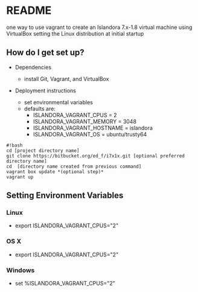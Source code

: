 # README #

one way to use vagrant to create an Islandora 7.x-1.8 virtual machine using VirtualBox setting the Linux distribution at initial startup

## How do I get set up? ##

* Dependencies
     * install Git, Vagrant, and VirtualBox

* Deployment instructions
     * set environmental variables 
     * defaults are:
          * ISLANDORA_VAGRANT_CPUS  = 2
          * ISLANDORA_VAGRANT_MEMORY = 3048
          * ISLANDORA_VAGRANT_HOSTNAME = islandora
          * ISLANDORA_VAGRANT_OS  = ubuntu/trusty64

```
#!bash
cd [project directory name]
git clone https://bitbucket.org/ed_f/i7x1x.git [optional preferred directory name]
cd  [directory name created from previous command]
vagrant box update *(optional step)*
vagrant up
```

## Setting Environment Variables ##

### Linux ###
* export ISLANDORA_VAGRANT_CPUS="2"
### OS X ###
* export ISLANDORA_VAGRANT_CPUS="2"
### Windows ###
* set %ISLANDORA_VAGRANT_CPUS="2"